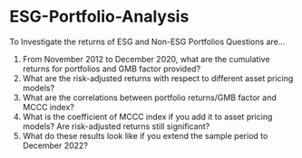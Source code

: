 # ESG-Portfolio-Analysis
To Investigate the returns of ESG and Non-ESG Portfolios 
Questions are...
1. From November 2012 to December 2020, what are the cumulative returns for portfolios and GMB factor provided?
2. What are the risk-adjusted returns with respect to different asset pricing models?
3. What are the correlations between portfolio returns/GMB factor and MCCC index?
4. What is the coefficient of MCCC index if you add it to asset pricing models? Are risk-adjusted returns still significant?
5. What do these results look like if you extend the sample period to December 2022? 

